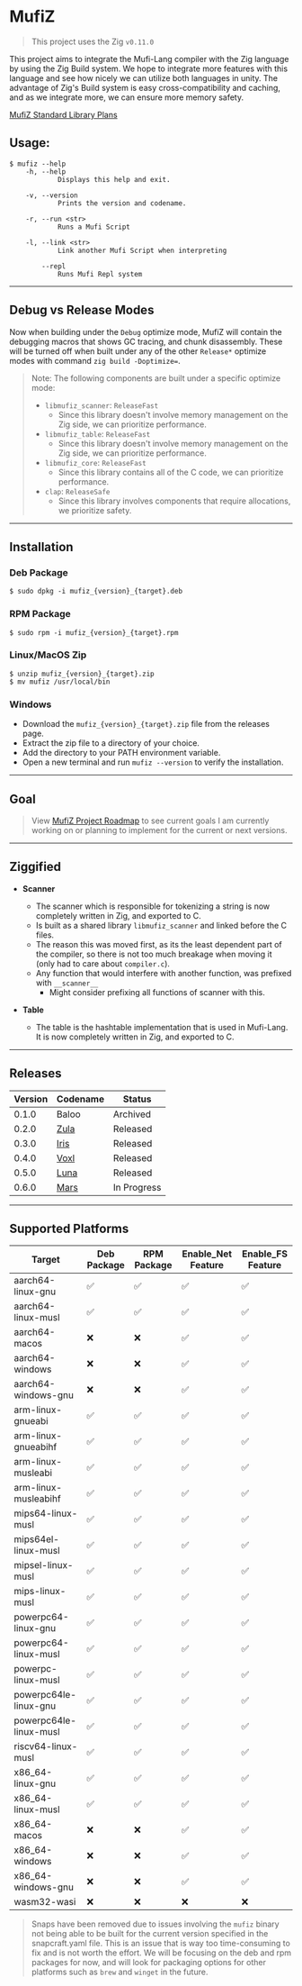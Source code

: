 # MufiZ


> This project uses the Zig `v0.11.0`

This project aims to integrate the Mufi-Lang compiler with the Zig language by using the 
Zig Build system. We hope to integrate more features with this language and see how nicely 
we can utilize both languages in unity. The advantage of Zig's Build system is easy cross-compatibility and caching, and as we integrate more,
we can ensure more memory safety.

[MufiZ Standard Library Plans](stdlib.md)

## Usage:

```shell
$ mufiz --help 
    -h, --help
            Displays this help and exit.

    -v, --version
            Prints the version and codename.

    -r, --run <str>
            Runs a Mufi Script

    -l, --link <str>
            Link another Mufi Script when interpreting

        --repl
            Runs Mufi Repl system
```

---

## Debug vs Release Modes

Now when building under the `Debug` optimize mode, MufiZ will contain the debugging macros
that shows GC tracing, and chunk disassembly. These will be turned off when built under any of
the other `Release*` optimize modes with command `zig build -Doptimize=`.

> Note: The following components are built under a specific optimize mode:
>
> - `libmufiz_scanner`: `ReleaseFast`
>   - Since this library doesn't involve memory management on the Zig side, we can prioritize performance.
> - `libmufiz_table`: `ReleaseFast`
>   - Since this library doesn't involve memory management on the Zig side, we can prioritize performance.
> - `libmufiz_core`: `ReleaseFast`
>   - Since this library contains all of the C code, we can prioritize performance.
> - `clap`: `ReleaseSafe`
>   - Since this library involves components that require allocations, we prioritize safety.

---

## Installation

### Deb Package

```shell
$ sudo dpkg -i mufiz_{version}_{target}.deb
```

### RPM Package

```shell
$ sudo rpm -i mufiz_{version}_{target}.rpm
```

### Linux/MacOS Zip

```shell
$ unzip mufiz_{version}_{target}.zip
$ mv mufiz /usr/local/bin
```

### Windows

- Download the `mufiz_{version}_{target}.zip` file from the releases page.
- Extract the zip file to a directory of your choice.
- Add the directory to your PATH environment variable.
- Open a new terminal and run `mufiz --version` to verify the installation.

---

## Goal

> View [MufiZ Project Roadmap](https://github.com/users/Mustafif/projects/1) to see current goals I am currently working on or planning to implement for the current or next versions. 

---

## Ziggified

- **Scanner**
  - The scanner which is responsible for tokenizing a string is now completely written in Zig, and exported to C.
  - Is built as a shared library `libmufiz_scanner` and linked before the C files.
  - The reason this was moved first, as its the least dependent part of the compiler, so there is not
  too much breakage when moving it (only had to care about `compiler.c`).
  - Any function that would interfere with another function, was prefixed with `__scanner__`
    - Might consider prefixing all functions of scanner with this.

- **Table**  
  - The table is the hashtable implementation that is used in Mufi-Lang. It is now completely written in Zig, and exported to C.

---

## Releases

| Version | Codename                                                                 | Status      |
| ------- | ------------------------------------------------------------------------ | ----------- |
| 0.1.0   | Baloo                                                                    | Archived    |
| 0.2.0   | [Zula](https://github.com/Mustafif/MufiZ/releases/tag/v0.2.0)            | Released    |
| 0.3.0   | [Iris](https://github.com/Mustafif/MufiZ/releases/tag/v0.3.0)            | Released    |
| 0.4.0   | [Voxl](https://github.com/Mustafif/MufiZ/releases/tag/v0.4.0)            | Released    |
| 0.5.0   | [Luna](https://github.com/Mustafif/MufiZ/releases/tag/v0.5.0)            | Released    |
| 0.6.0   | [Mars](https://github.com/Mustafif/MufiZ/releases/tag/next-experimental) | In Progress |

---

## Supported Platforms

| Target                 | Deb Package        | RPM Package        | Enable_Net Feature | Enable_FS Feature  |
| ---------------------- | ------------------ | ------------------ | ------------------ | ------------------ |
| aarch64-linux-gnu      | :white_check_mark: | :white_check_mark: | :white_check_mark: | :white_check_mark: |
| aarch64-linux-musl     | :white_check_mark: | :white_check_mark: | :white_check_mark: | :white_check_mark: |
| aarch64-macos          | :x:                | :x:                | :white_check_mark: | :white_check_mark: |
| aarch64-windows        | :x:                | :x:                | :white_check_mark: | :white_check_mark: |
| aarch64-windows-gnu    | :x:                | :x:                | :white_check_mark: | :white_check_mark: |
| arm-linux-gnueabi      | :white_check_mark: | :white_check_mark: | :white_check_mark: | :white_check_mark: |
| arm-linux-gnueabihf    | :white_check_mark: | :white_check_mark: | :white_check_mark: | :white_check_mark: |
| arm-linux-musleabi     | :white_check_mark: | :white_check_mark: | :white_check_mark: | :white_check_mark: |
| arm-linux-musleabihf   | :white_check_mark: | :white_check_mark: | :white_check_mark: | :white_check_mark: |
| mips64-linux-musl      | :white_check_mark: | :white_check_mark: | :white_check_mark: | :white_check_mark: |
| mips64el-linux-musl    | :white_check_mark: | :white_check_mark: | :white_check_mark: | :white_check_mark: |
| mipsel-linux-musl      | :white_check_mark: | :white_check_mark: | :white_check_mark: | :white_check_mark: |
| mips-linux-musl        | :white_check_mark: | :white_check_mark: | :white_check_mark: | :white_check_mark: |
| powerpc64-linux-gnu    | :white_check_mark: | :white_check_mark: | :white_check_mark: | :white_check_mark: |
| powerpc64-linux-musl   | :white_check_mark: | :white_check_mark: | :white_check_mark: | :white_check_mark: |
| powerpc-linux-musl     | :white_check_mark: | :white_check_mark: | :white_check_mark: | :white_check_mark: |
| powerpc64le-linux-gnu  | :white_check_mark: | :white_check_mark: | :white_check_mark: | :white_check_mark: |
| powerpc64le-linux-musl | :white_check_mark: | :white_check_mark: | :white_check_mark: | :white_check_mark: |
| riscv64-linux-musl     | :white_check_mark: | :white_check_mark: | :white_check_mark: | :white_check_mark: |
| x86_64-linux-gnu       | :white_check_mark: | :white_check_mark: | :white_check_mark: | :white_check_mark: |
| x86_64-linux-musl      | :white_check_mark: | :white_check_mark: | :white_check_mark: | :white_check_mark: |
| x86_64-macos           | :x:                | :x:                | :white_check_mark: | :white_check_mark: |
| x86_64-windows         | :x:                | :x:                | :white_check_mark: | :white_check_mark: |
| x86_64-windows-gnu     | :x:                | :x:                | :white_check_mark: | :white_check_mark: |
| wasm32-wasi            | :x:                | :x:                | :x:                | :x:                |

> Snaps have been removed due to issues involving the `mufiz` binary not being able to be built for the 
> current version specified in the snapcraft.yaml file. This is an issue that is way too time-consuming to fix
> and is not worth the effort. We will be focusing on the deb and rpm packages for now, and will look for packaging 
> options for other platforms such as `brew` and `winget` in the future.